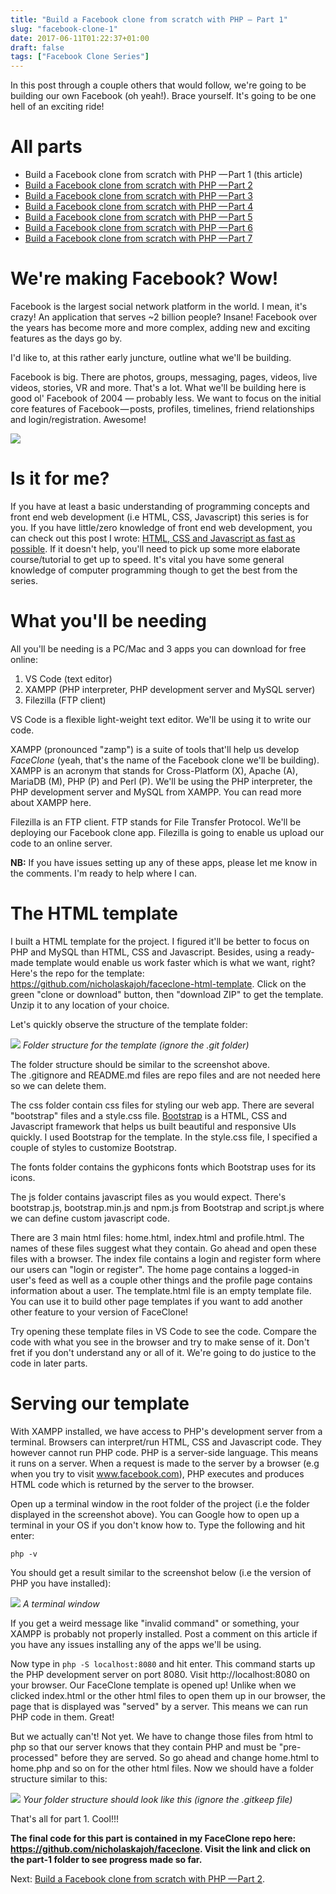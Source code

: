 ```yaml
---
title: "Build a Facebook clone from scratch with PHP — Part 1"
slug: "facebook-clone-1"
date: 2017-06-11T01:22:37+01:00
draft: false
tags: ["Facebook Clone Series"]
---
```


In this post through a couple others that would follow, we're going to be building our own Facebook (oh yeah!). Brace yourself. It's going to be one hell of an exciting ride!

# All parts
- Build a Facebook clone from scratch with PHP — Part 1 (this article)
- [Build a Facebook clone from scratch with PHP — Part 2](/facebook-clone-2)
- [Build a Facebook clone from scratch with PHP — Part 3](/facebook-clone-3)
- [Build a Facebook clone from scratch with PHP — Part 4](/facebook-clone-4)
- [Build a Facebook clone from scratch with PHP — Part 5](/facebook-clone-5)
- [Build a Facebook clone from scratch with PHP — Part 6](/facebook-clone-6)
- [Build a Facebook clone from scratch with PHP — Part 7](/facebook-clone-7)

# We're making Facebook? Wow!
Facebook is the largest social network platform in the world. I mean, it's crazy! An application that serves ~2 billion people? Insane! Facebook over the years has become more and more complex, adding new and exciting features as the days go by.

I'd like to, at this rather early juncture, outline what we'll be building.

Facebook is big. There are photos, groups, messaging, pages, videos, live videos, stories, VR and more. That's a lot. What we'll be building here is good ol' Facebook of 2004 — probably less. We want to focus on the initial core features of Facebook — posts, profiles, timelines, friend relationships and login/registration. Awesome!

![](/images/fbc1/faceclone-screenshot.png)

# Is it for me?
If you have at least a basic understanding of programming concepts and front end web development (i.e HTML, CSS, Javascript) this series is for you. If you have little/zero knowledge of front end web development, you can check out this post I wrote: [HTML, CSS and Javascript as fast as possible](/html-css-js). If it doesn't help, you'll need to pick up some more elaborate course/tutorial to get up to speed. It's vital you have some general knowledge of computer programming though to get the best from the series.

# What you'll be needing
All you'll be needing is a PC/Mac and 3 apps you can download for free online:

1. VS Code (text editor)
2. XAMPP (PHP interpreter, PHP development server and MySQL server)
3. Filezilla (FTP client)

VS Code is a flexible light-weight text editor. We'll be using it to write our code.

XAMPP (pronounced "zamp") is a suite of tools that'll help us develop _FaceClone_ (yeah, that's the name of the Facebook clone we'll be building). XAMPP is an acronym that stands for Cross-Platform (X), Apache (A), MariaDB (M), PHP (P) and Perl (P). We'll be using the PHP interpreter, the PHP development server and MySQL from XAMPP. You can read more about XAMPP here.

Filezilla is an FTP client. FTP stands for File Transfer Protocol. We'll be deploying our Facebook clone app. Filezilla is going to enable us upload our code to an online server.

**NB:** If you have issues setting up any of these apps, please let me know in the comments. I'm ready to help where I can.

# The HTML template
I built a HTML template for the project. I figured it'll be better to focus on PHP and MySQL than HTML, CSS and Javascript. Besides, using a ready-made template would enable us work faster which is what we want, right?
Here's the repo for the template: https://github.com/nicholaskajoh/faceclone-html-template. Click on the green "clone or download" button, then "download ZIP" to get the template. Unzip it to any location of your choice.

Let's quickly observe the structure of the template folder:

![](/images/fbc1/template-folder-structure.jpg)
*Folder structure for the template (ignore the .git folder)*

The folder structure should be similar to the screenshot above. The .gitignore and README.md files are repo files and are not needed here so we can delete them.

The css folder contain css files for styling our web app. There are several "bootstrap" files and a style.css file. [Bootstrap](https://getbootstrap.com) is a HTML, CSS and Javascript framework that helps us built beautiful and responsive UIs quickly. I used Bootstrap for the template. In the style.css file, I specified a couple of styles to customize Bootstrap.

The fonts folder contains the gyphicons fonts which Bootstrap uses for its icons.

The js folder contains javascript files as you would expect. There's bootstrap.js, bootstrap.min.js and npm.js from Bootstrap and script.js where we can define custom javascript code.

There are 3 main html files: home.html, index.html and profile.html. The names of these files suggest what they contain. Go ahead and open these files with a browser. The index file contains a login and register form where our users can "login or register". The home page contains a logged-in user's feed as well as a couple other things and the profile page contains information about a user. The template.html file is an empty template file. You can use it to build other page templates if you want to add another other feature to your version of FaceClone!

Try opening these template files in VS Code to see the code. Compare the code with what you see in the browser and try to make sense of it. Don't fret if you don't understand any or all of it. We're going to do justice to the code in later parts.

# Serving our template
With XAMPP installed, we have access to PHP's development server from a terminal. Browsers can interpret/run HTML, CSS and Javascript code. They however cannot run PHP code. PHP is a server-side language. This means it runs on a server. When a request is made to the server by a browser (e.g when you try to visit www.facebook.com), PHP executes and produces HTML code which is returned by the server to the browser.

Open up a terminal window in the root folder of the project (i.e the folder displayed in the screenshot above). You can Google how to open up a terminal in your OS if you don't know how to. Type the following and hit enter:

    php -v

You should get a result similar to the screenshot below (i.e the version of PHP you have installed):

![](/images/fbc1/php-version.jpg)
*A terminal window*

If you get a weird message like "invalid command" or something, your XAMPP is probably not properly installed. Post a comment on this article if you have any issues installing any of the apps we'll be using.

Now type in `php -S localhost:8080` and hit enter. This command starts up the PHP development server on port 8080. Visit http://localhost:8080 on your browser. Our FaceClone template is opened up!
Unlike when we clicked index.html or the other html files to open them up in our browser, the page that is displayed was "served" by a server. This means we can run PHP code in them. Great!

But we actually can't! Not yet. We have to change those files from html to php so that our server knows that they contain PHP and must be "pre-processed" before they are served. So go ahead and change home.html to home.php and so on for the other html files. Now we should have a folder structure similar to this:

![](/images/fbc1/template-to-php.jpg)
*Your folder structure should look like this (ignore the .gitkeep file)*

That's all for part 1. Cool!!!

__The final code for this part is contained in my FaceClone repo here: https://github.com/nicholaskajoh/faceclone. Visit the link and click on the part-1 folder to see progress made so far.__

Next: [Build a Facebook clone from scratch with PHP — Part 2](/facebook-clone-2).